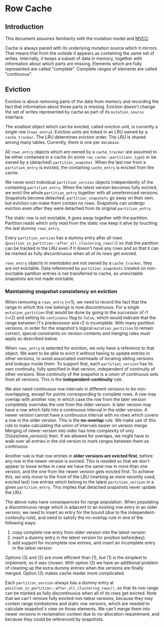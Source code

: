 # Row Cache

## Introduction

This document assumes familiarity with the mutation model and [MVCC](https://github.com/scylladb/scylla/blob/master/partition_version.hh).

Cache is always paired with its underlying mutation source which it mirrors. That means that from the outside it appears as containing the same set of writes. Internally, it keeps a subset of data in memory, together with information about which parts are missing. Elements which are fully represented are called "complete". Complete ranges of elements are called "continuous".

## Eviction

Eviction is about removing parts of the data from memory and recording the fact that information about those parts is missing. Eviction doesn't change the set of writes represented by cache as part of its `mutation_source` interface.

The smallest object which can be evicted, called eviction unit, is currently a single row (`rows_entry`). Eviction units are linked in an LRU owned by a `cache_tracker`. The LRU determines eviction order. The LRU is shared among many tables. Currently, there is one per `database`.

All `rows_entry` objects which are owned by a `cache_tracker` are assumed to be either contained in a cache (in some `row_cache::partitions_type`) or
be owned by a (detached) `partition_snapshot`. When the last row from a `partition_entry` is evicted, the containing `cache_entry` is evicted from the cache.

We never evict individual `partition_version` objects independently of the containing `partition_entry`. When the latest version becomes fully evicted, we evict the whole `partition_entry` together with all unreferenced versions. Snapshots become detached. `partition_snapshots` go away on their own, but eviction can make them contain no rows. Snapshots can undergo eviction even after they were detached from its original `partition_entry`.

The static row is not evictable, it goes away together with the partition. Partition reads which only read from the static row keep it alive by touching the last dummy `rows_entry`.

Every `partition_version` has a dummy entry after all rows (`position_in_partition::after_all_clustering_rows()`) so that the partition can be tracked in the LRU even if it doesn't have any rows and so that it can be marked as fully discontinuous when all of its rows get evicted.

`rows_entry` objects in memtables are not owned by a `cache_tracker`, they are not evictable. Data referenced by `partition_snapshots` created on non-evictable partition entries is not transferred to cache, so unevictable snapshots are not made evictable.

### Maintaining snapshot consistency on eviction

When removing a `rows_entry` (=r1), we need to record the fact that the range to which this row belongs is now discontinuous. For a single `mutation_partition` that would be done by going to the successor of r1 (=r2) and setting its `continuous` flag to `false`, which would indicate that the range between r1's predecessor and r2 is incomplete. With many partition versions, in order for the snapshot's logical `mutation_partition` to remain correct, special constraints on version contents and merging rules must apply as described below.

When `rows_entry` is selected for eviction, we only have a reference to that object. We want to be able to evict it without having to update entries in other versions, to avoid associated overheads of locating sibling versions and lookups inside them. To support that, each `partition_version` has its own continuity, fully specified in that version, independent of continuity of other versions. Row continuity of the snapshot is a union of continuous sets from all versions. This is the **independent-continuity** rule.

We also need continuous row intervals in different versions to be non-overlapping, except for points corresponding to complete rows. A row may overlap with another row, in which case the row from the later version completely overrides the one from the older version. A later version may have a row which falls into a continuous interval in the older version. A newer version cannot have a continuous interval with no rows which covers a row in the older version. This is the **no-overlap** rule. We make use of this rule to make calculating the union of intervals easier on version merge. Merging of newer version into older has time complexity of only O(size(new_version)) then. If we allowed for overlaps, we might have to walk over all entries in the old version to mark ranges between them as continuous.

Another rule is that row entries in **older versions are evicted first**, before any row in the newer version is evicted. This is needed so that we don't appear to loose writes in case we have the same row in more than one version, and the one from the newer version gets evicted first. To achieve this, we only move to the front of the LRU (marking as more recently used, evicted last) row entries which belong to the latest `partition_version` in a given `partition_entry`. This implies that detached snapshots never update the LRU.

The above rules have consequences for range population. When populating a discontinuous range which is adjacent to an existing row entry in an older version, we need to insert an entry for the bound (due to the independent-continuity rule), and need to satisfy the no-overlap rule in one of the following ways:
  1) copy complete row entry from older version into the latest version
  2) insert a dummy entry in the latest version for position before(key).
  3) add support for incomplete row entries, and insert an incomplete entry in the latest version

Options (3) and (2) are more efficient than (1), but (1) is the simplest to implement, so it was chosen. With option (2) we have an additional problem of cleaning up the extra dummy entries when the versions are finally merged. Option (3) makes cache reader more complicated.

Each `partition_version` always has a dummy entry at `position_in_partition::after_all_clustering_rows()`, so that its row range can be marked as fully discontinuous when all of its rows get evicted. Note that we can't remove fully evicted non-latest versions, because they may contain range tombstones and static row versions, which are needed to calculate snapshot's view on those elements. We can't merge them into newer versions in reclamation context due to no-allocation requirement, and because they could be referenced by snapshots.
